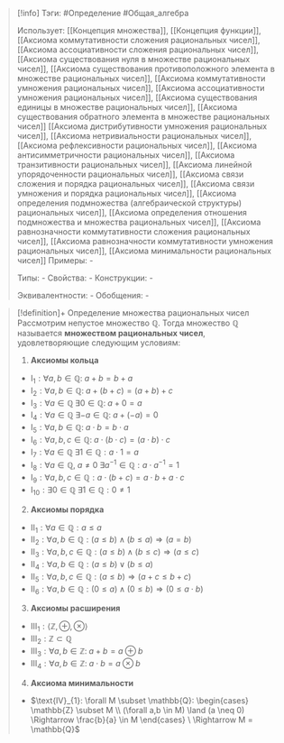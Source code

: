 > [!info]
> Тэги: #Определение #Общая_алгебра 
> 
> Использует: [[Концепция множества]], [[Концепция функции]], [[Аксиомa коммутативности сложения рациональных чисел]], [[Аксиомa aссоциативности сложения рациональных чисел]], [[Аксиомa существования нуля в множестве рациональных чисел]], [[Аксиомa существования противоположного элемента в множестве рациональных чисел]], [[Аксиомa коммутативности умножения рациональных чисел]], [[Аксиомa ассоциативности умножения рациональных чисел]], [[Аксиомa существования единицы в множестве рациональных чисел]], [[Аксиомa существования обратного элемента в множестве рациональных чисел]] [[Аксиомa дистрибутивности умножения рациональных чисел]], [[Аксиомa нетривиальности рациональных чисел]], [[Аксиомa рефлексивности рациональных чисел]], [[Аксиомa антисимметричности рациональных чисел]], [[Аксиомa транзитивности рациональных чисел]], [[Аксиомa линейной упорядоченности рациональных чисел]], [[Аксиомa связи сложения и порядка рациональных чисел]], [[Аксиомa связи умножения и порядка рациональных чисел]], [[Аксиомa определения подмножества (алгебраической структуры) рациональных чисел]], [[Аксиомa определения отношения подмножества и множества рациональных чисел]], [[Аксиомa равнозначности коммутативности сложения рациональных чисел]], [[Аксиомa равнозначности коммутативности умножения рациональных чисел]], [[Аксиомa минимальности рациональных чисел]]
> Примеры: *-*
> 
> Типы: *-*
> Свойства: *-*
> Конструкции: *-*
> 
> Эквивалентности: *-*
> Обобщения: *-*

> [!definition]+ Определение множества рациональных чисел
> Рассмотрим непустое множество $\mathbb Q$. Тогда множество $\mathbb Q$ называется **множеством рациональных чисел**, удовлетворяющие следующим условиям:
> 1. **Аксиомы кольца**
> 	* $\text{I}_{1}: \forall a, b \in \mathbb Q: \; a + b = b + a$
> 	* $\text{I}_{2}: \forall a, b \in \mathbb Q: \; a + (b + c) = (a + b) + c$
> 	* $\text{I}_{3}: \forall a \in \mathbb Q \; \exists 0 \in \mathbb Q: \; a + 0 = a$
> 	* $\text{I}_{4}: \forall a \in \mathbb Q \; \exists -a \in \mathbb Q: \; a + (-a) = 0$
> 	* $\text{I}_{5}: \forall a,b \in \mathbb Q: \; a \cdot b = b \cdot a$
> 	* $\text{I}_{6}: \forall a,b,c \in \mathbb Q: \; a \cdot (b \cdot c) = (a \cdot b) \cdot c$
> 	* $\text{I}_{7}: \forall a \in \mathbb Q \; \exists 1 \in \mathbb Q: a \cdot 1 = a$
> 	* $\text{I}_{8}: \forall a \in \mathbb Q, \; a \neq 0 \; \exists a^{-1} \in \mathbb Q: a \cdot a^{-1} = 1$
> 	* $\text{I}_{9}: \forall a, b, c \in \mathbb Q: a \cdot (b + c) = a \cdot b + a \cdot c$
> 	* $\text{I}_{10}: \exists 0 \in \mathbb Q \; \exists 1 \in \mathbb Q: 0 \neq 1$
> 2. **Аксиомы порядка**
> 	* $\text{II}_{1}: \forall a \in \mathbb Q: a \leqslant a$
> 	* $\text{II}_{2}: \forall a, b \in \mathbb Q: (a \leqslant b) \land (b \leqslant a) \Rightarrow (a = b)$
> 	* $\text{II}_{3}: \forall a, b, c \in \mathbb Q: (a \leqslant b) \land (b \leqslant c) \Rightarrow (a \leqslant c)$
> 	* $\text{II}_{4}: \forall a, b \in \mathbb Q: (a \leqslant b) \lor (b \leqslant a)$
> 	* $\text{II}_{5}: \forall a, b, c \in \mathbb Q: (a \leqslant b) \Rightarrow (a + c \leqslant b + c)$
> 	* $\text{II}_{6}: \forall a, b \in \mathbb Q: (0 \leqslant a) \land (0 \leqslant b)\Rightarrow (0 \leqslant a \cdot b)$
> 3. **Аксиомы расширения**
> 	* $\text{III}_{1}: \langle\mathbb{Z}, \oplus, \otimes\rangle$
> 	* $\text{III}_{2}: \mathbb{Z}\subset \mathbb{Q}$
> 	* $\text{III}_{3}: \forall a, b \in \mathbb Z: \; a + b = a \oplus b$
> 	* $\text{III}_{4}: \forall a, b \in \mathbb Z: \; a \cdot b = a \otimes b$
> 4. **Аксиома минимальности**
> 	* $\text{IV}_{1}: \forall M \subset \mathbb{Q}: \begin{cases} \mathbb{Z} \subset M \\ (\forall a,b \in M) \land (a \neq 0) \Rightarrow \frac{b}{a} \in M \end{cases} \ \Rightarrow M = \mathbb{Q}$
> 